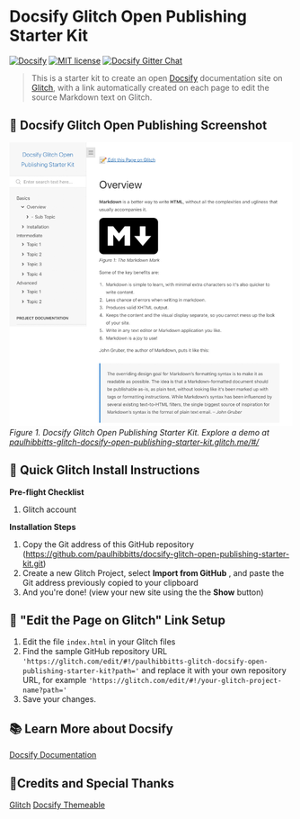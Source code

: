 # Docsify Glitch Open Publishing Starter Kit

[![Docsify](https://img.shields.io/npm/v/docsify?label=docsify)](https://docsify.js.org/)
[![MIT license](https://img.shields.io/badge/License-MIT-blue.svg)](https://github.com/hibbitts-design/docsify-open-publishing-starter-kit/blob/master/LICENSE)
[![Docsify Gitter Chat](https://badges.gitter.im/Join%20Chat.svg)](https://gitter.im/docsifyjs/Lobby)

> This is a starter kit to create an open [Docsify](https://docsify.js.org) documentation site on [Glitch](https://glitch.com/), with a link automatically created on each page to edit the source Markdown text on Glitch.

📸 Docsify Glitch Open Publishing Screenshot
---
![ Docsify Glitch Open Publishing Starter Kit](screenshot.jpg)
_Figure 1. Docsify Glitch Open Publishing Starter Kit. Explore a demo at [paulhibbitts-glitch-docsify-open-publishing-starter-kit.glitch.me/#/](https://paulhibbitts-glitch-docsify-open-publishing-starter-kit.glitch.me/#/)_

🚀 Quick Glitch Install Instructions
---
**Pre-flight Checklist**  

1. Glitch account

**Installation Steps**  

1. Copy the Git address of this GitHub repository (https://github.com/paulhibbitts/docsify-glitch-open-publishing-starter-kit.git)
2. Create a new Glitch Project, select **Import from GitHub** , and paste the Git address previously copied to your clipboard
3. And you're done! (view your new site using the the **Show** button)

📝 "Edit the Page on Glitch" Link Setup
---

1. Edit the file `index.html` in your Glitch files
2. Find the sample GitHub repository URL `'https://glitch.com/edit/#!/paulhibbitts-glitch-docsify-open-publishing-starter-kit?path='` and replace it with your own repository URL, for example `'https://glitch.com/edit/#!/your-glitch-project-name?path='`
3. Save your changes.

📚 Learn More about Docsify
---
[Docsify Documentation](https://docsify.js.org/#/?id=docsifyg)

🙇‍Credits and Special Thanks
---
[Glitch](https://glitch.com/)
[Docsify Themeable](https://github.com/jhildenbiddle/docsify-themeable)  

